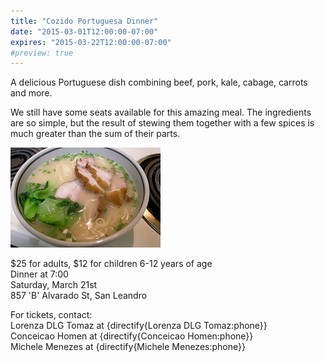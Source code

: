 ```yaml
---
title: "Cozido Portuguesa Dinner"
date: "2015-03-01T12:00:00-07:00"
expires: "2015-03-22T12:00:00-07:00"
#preview: true
---
```


A delicious Portuguese dish combining beef, pork, kale, cabage, carrots and more.

We still have some seats available for this amazing meal. 
The ingredients are so simple, but the result of stewing them together with a few spices is much greater than the sum of their parts.

![Bowl of mixed meats and vegetables](3518829531_333cc1f112_m.jpg "More photos by Naotake Murayama at http://www.flickr.com/photos/naotakem/")

$25 for adults, $12 for children 6-12 years of age<br>
Dinner at 7:00<br>
Saturday, March 21st<br>
857 'B' Alvarado St, San Leandro

For tickets, contact:<br>
Lorenza DLG Tomaz at {directify{Lorenza DLG Tomaz:phone}}<br>
Conceicao Homen at {directify{Conceicao Homen:phone}}<br>
Michele Menezes at {directify{Michele Menezes:phone}}
